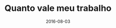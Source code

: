 ---
title:  "Quanto vale meu trabalho"
date:   2016-08-03
categories: [Palestra]
where: "Conademp"
when: "2016"
---